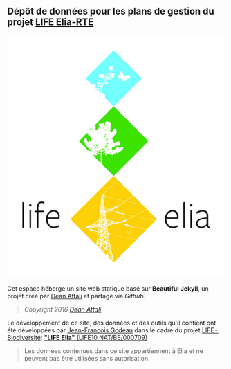 ## Dépôt de données pour les plans de gestion du projet [LIFE Elia-RTE](http://www.life-elia.eu/)  

!["Logo LIFE Elia-RTE"](img/logo_life-elia_CMYK.jpg)

Cet espace héberge un site web statique basé sur **Beautiful Jekyll**, un projet créé par [Dean Attali](http://deanattali.com) et partagé via *Github*.  
> *Copyright 2016 [Dean Attali](http://deanattali.com)*  

Le développement de ce site, des données et des outils qu'il contient ont été développées par [Jean-François Godeau](mailto:jfgodeau@gmail.com) dans le cadre du projet [LIFE+ Biodiversité](http://ec.europa.eu/environment/life/index.htm): [**"LIFE Elia"** (LIFE10 NAT/BE/000709)](http://ec.europa.eu/environment/life/project/Projects/index.cfm?fuseaction=search.dspPage&n_proj_id=4077)  

> Les données contenues dans ce site appartiennent à Elia et ne peuvent pas être utilisées sans autorisation.  